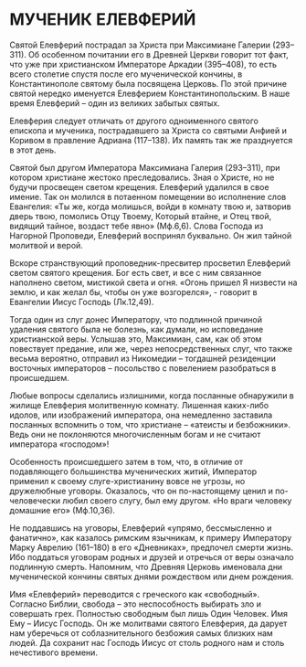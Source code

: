 # МУЧЕНИК ЕЛЕВФЕРИЙ

Святой Елевферий пострадал за Христа при Максимиане Галерии (293–311). Об особенном почитании его в Древней Церкви говорит тот факт, что уже при христианском Императоре Аркадии (395–408), то есть всего столетие спустя после его мученической кончины, в Константинополе святому была посвящена Церковь. По этой причине святой нередко именуется Елевферием Константинопольским. В наше время Елевферий – один из великих забытых святых.

Елевферия следует отличать от другого одноименного святого епископа и мученика, пострадавшего за Христа со святыми Анфией и Коривом в правление Адриана (117–138). Их память так же празднуется в этот день.

Святой был другом Императора Максимиана Галерия (293–311), при котором христиане жестоко преследовались. Зная о Христе, но не будучи просвещен светом крещения. Елевферий удалился в свое имение. Так он молился в потаенном помещении во исполнение слов Евангелия: «Ты же, когда молишься, войди в комнату твою и, затворив дверь твою, помолись Отцу Твоему, Который втайне, и Отец твой, видящий тайное, воздаст тебе явно» (Мф.6,6). Слова Господа из Нагорной Проповеди, Елевферий воспринял буквально. Он жил тайной молитвой и верой.

Вскоре странствующий проповедник-пресвитер просветил Елевферий светом святого крещения. Бог есть свет, и все с ним связанное наполнено светом, мистикой света и огня. «Огонь пришел Я низвести на землю, и как желал бы, чтобы он уже возгорелся», - говорит в Евангелии Иисус Господь (Лк.12,49).

Тогда один из слуг донес Императору, что подлинной причиной удаления святого была не болезнь, как думали, но исповедание христианской веры. Услышав это, Максимиан, сам, как об этом повествует предание, или же, через непосредственных слуг, что также весьма вероятно, отправил из Никомедии – тогдашней резиденции восточных императоров – посольство с повелением разобраться в происшедшем.

Любые вопросы сделались излишними, когда посланные обнаружили в жилище Елевферия молитвенную комнату. Лишенная каких-либо идолов, или изображений императора, она немедленно заставила посланных вспомнить о том, что христиане – «атеисты и безбожники». Ведь они не поклоняются многочисленным богам и не считают императора «господом»!

Особенность происшедшего затем в том, что, в отличие от подавляющего большинства мученических житий, Император применил к своему слуге-христианину вовсе не угрозы, но дружелюбные уговоры. Оказалось, что он по-настоящему ценил и по-человечески любил своего слугу, был ему другом. «Но враги человеку домашние его» (Мф.10,36).

Не поддавшись на уговоры, Елевферий «упрямо, бессмысленно и фанатично», как казалось римским язычникам, к примеру Императору Марку Аврелию (161–180) в его «Дневниках», предпочел смерти жизнь. Ибо поддаться уговорам родных и друзей и отречься от веры означало подлинную смерть. Напомним, что Древняя Церковь именовала дни мученической кончины святых днями рождеством или днем рождения.

Имя «Елевферий» переводится с греческого как «свободный». Согласно Библии, свобода – это неспособность выбирать зло и совершать грех. Полностью свободным был лишь Один Человек. Имя Ему – Иисус Господь. Он же молитвами святого Елевферия, да дарует нам уберечься от соблазнительного безбожия самых близких нам людей. Да сохранит нас Господь Иисус от столь родного нам и столь нечестивого времени.
